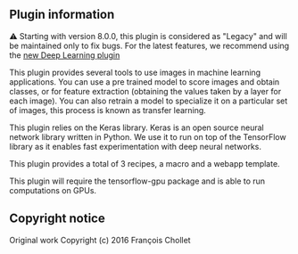 ## Plugin information

⚠️  Starting with version 8.0.0, this plugin is considered as "Legacy" and will be maintained only to fix bugs.
For the latest features, we recommend using the [new Deep Learning plugin](https://www.dataiku.com/product/plugins/deeplearning-image/)

This plugin provides several tools to use images in machine learning applications. You can use a pre trained model to score images and obtain classes, or for feature extraction (obtaining the values taken by a layer for each image). You can also retrain a model to specialize it on a particular set of images, this process is known as transfer learning.

This plugin relies on the Keras library. Keras is an open source neural network library written in Python. We use it to run on top of the TensorFlow library as it enables fast experimentation with deep neural networks.

This plugin provides a total of 3 recipes, a macro and a webapp template.

This plugin will require the tensorflow-gpu package and is able to run computations on GPUs.

## Copyright notice
Original work Copyright (c) 2016 François Chollet
